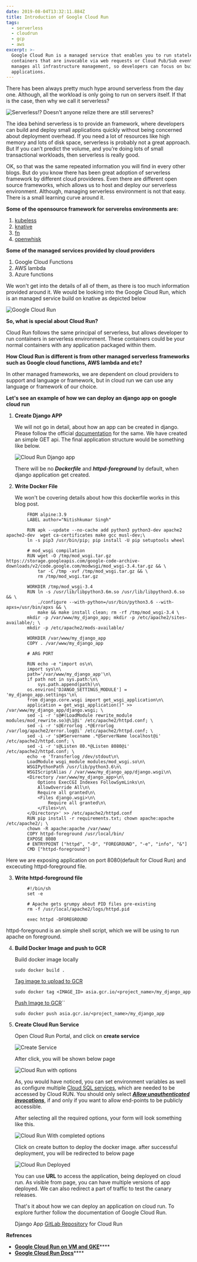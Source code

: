 ```yaml
---
date: 2019-08-04T13:32:11.884Z
title: Introduction of Google Cloud Run
tags:
  - serverless
  - cloudrun
  - gcp
  - aws
excerpt: >-
  Google Cloud Run is a managed service that enables you to run stateless
  containers that are invocable via web requests or Cloud Pub/Sub events. It
  manages all infrastructure management, so developers can focus on building
  applications.
---
```

There has been always pretty much hype around serverless from the day one. Although, all the workload is only going to run on servers itself. If that is the case, then why we call it serverless?

![Serverless!? Doesn't anyone relize there are still serveres?](/assets/serverless-meme.jpg "Serverless!? Doesn't anyone relize there are still serveres?")

The idea behind serverless is to provide an framework, where developers can build and deploy small applications quickly without being concerned about deployment overhead. If you need a lot of resources like high memory and lots of disk space, serverless is probably not a great approach. But If you can’t predict the volume, and you’re doing lots of small transactional workloads, then serverless is really good.

OK, so that was the same repeated information you will find in every other blogs. But do you know there has been great adoption of serverless framework by different cloud provideres. Even there are different open source frameworks, which allows us to host and deploy our serverless environment. Although, managing serverless environment is not that easy. There is a small learning curve around it.

**Some of the opensource framework for serverelss environments are:**

1. [kubeless](https://kubeless.io/)
2. [knative](https://knative.dev/)
3. [fn](https://fnproject.io/)
4. [openwhisk](http://openwhisk.apache.org/)

**Some of the managed services provided by cloud providers**

1. Google Cloud Functions
2. AWS lambda
3. Azure functions

We won't get into the details of all of them, as there is too much information provided around it. We would be looking into the Google Cloud Run, which is an managed service build on knative as depicted below

![Google Cloud Run](/assets/cloud-run-on-gke.jpg "Google Cloud Run")

**So, what is special about Cloud Run?** 

Cloud Run follows the same principal of serverless, but allows developer to run containers in serverless environment. These containers could be your normal containers with any application packaged within them. 

**How Cloud Run is different is from other managed serverless frameworks such as Google cloud functions, AWS lambda and etc?**

In other managed frameworks, we are dependent on cloud providers to support and language or framework, but in cloud run we can use any language or framework of our choice.

**Let's see an example of how we can deploy an django app on google cloud run**

1. **Create Django APP**

   We will not go in detail, about how an app can be created in django. Please follow the official [documentation](https://docs.djangoproject.com/en/2.2/intro/tutorial01/) for the same. We have created an simple GET api. The final application structure would be something like below.

   ![Cloud Run Django app](/assets/cloud_run_django_app.png "Cloud Run Django app")

   There will be no **_Dockerfile_** and **_httpd-foreground_** by default, when django application get created.

2. **Write Docker File**

   We won't be covering details about how this dockerfile works in this blog post.

```
        FROM alpine:3.9
        LABEL author="Nitishkumar Singh"
        
        RUN apk --update --no-cache add python3 python3-dev apache2 apache2-dev  wget ca-certificates make gcc musl-dev;\
        ln -s pip3 /usr/bin/pip; pip install -U pip setuptools wheel
        
        # mod_wsgi compilation
        RUN wget -O /tmp/mod_wsgi.tar.gz https://storage.googleapis.com/google-code-archive-downloads/v2/code.google.com/modwsgi/mod_wsgi-3.4.tar.gz && \
            tar -C /tmp -xvf /tmp/mod_wsgi.tar.gz && \
            rm /tmp/mod_wsgi.tar.gz
        
        WORKDIR /tmp/mod_wsgi-3.4
        RUN ln -s /usr/lib/libpython3.6m.so /usr/lib/libpython3.6.so && \
            ./configure --with-python=/usr/bin/python3.6 --with-apxs=/usr/bin/apxs && \
            make && make install clean; rm -rf /tmp/mod_wsgi-3.4 \
        mkdir -p /var/www/my_django_app; mkdir -p /etc/apache2/sites-available/; \
        mkdir -p /etc/apache2/mods-available/
        
        WORKDIR /var/www/my_django_app
        COPY . /var/www/my_django_app
        
        # ARG PORT
        
        RUN echo -e "import os\n\
        import sys\n\
        path='/var/www/my_django_app'\n\
        if path not in sys.path:\n\
            sys.path.append(path)\n\
        os.environ['DJANGO_SETTINGS_MODULE'] = 'my_django_app.settings'\n\
        from django.core.wsgi import get_wsgi_application\n\
        application = get_wsgi_application()" >> /var/www/my_django_app/django.wsgi; \
        sed -i -r 's@#(LoadModule rewrite_module modules/mod_rewrite.so)@\1@i' /etc/apache2/httpd.conf; \
        sed -i -r 's@Errorlog .*@Errorlog /var/log/apache2/error.log@i' /etc/apache2/httpd.conf; \
        sed -i -r 's@#Servername .*@ServerName localhost@i' /etc/apache2/httpd.conf; \
        sed -i -r 's@Listen 80.*@Listen 8080@i' /etc/apache2/httpd.conf; \
        echo -e 'Transferlog /dev/stdout\n\
        LoadModule wsgi_module modules/mod_wsgi.so\n\
        WSGIPythonPath /usr/lib/python3.6\n\
        WSGIScriptAlias / /var/www/my_django_app/django.wsgi\n\
        <Directory /var/www/my_django_app>\n\
            Options ExecCGI Indexes FollowSymLinks\n\
            AllowOverride All\n\
            Require all granted\n\
            <Files django.wsgi>\n\
                Require all granted\n\
            </Files>\n\
        </Directory>' >> /etc/apache2/httpd.conf
        RUN pip install -r requirements.txt; chown apache:apache /etc/apache2/; \
        chown -R apache:apache /var/www/
        COPY httpd-foreground /usr/local/bin/
        EXPOSE 8080
        # ENTRYPOINT ["httpd", "-D", "FOREGROUND", "-e", "info", "&"]
        CMD ["httpd-foreground"]
```
 
   Here we are exposing application on port 8080(default for Cloud  Run) and excecuting httpd-foreground file.

3. **Write httpd-foreground file**


```
        #!/bin/sh
        set -e
        
        # Apache gets grumpy about PID files pre-existing
        rm -f /usr/local/apache2/logs/httpd.pid
        
        exec httpd -DFOREGROUND
```

   httpd-foreground is an simple shell script, which we will be using to run apache on foreground.

4. **Build Docker Image and push to GCR**

   Build docker image locally

   `sudo docker build .`

   [Tag image to upload to GCR](https://cloud.google.com/container-registry/docs/pushing-and-pulling#tag_the_local_image_with_the_registry_name)

   `sudo docker tag <IMAGE_ID> asia.gcr.io/<project_name>/my_django_app`

   [Push Image to GCR](https://cloud.google.com/container-registry/docs/pushing-and-pulling#push_the_tagged_image_to)``

   `sudo docker push asia.gcr.io/<project_name>/my_django_app`

5. **Create Cloud Run Service**

   Open Cloud Run Portal, and click on **create service**

   ![Create Service](/assets/create-service.png "Create create serviceService")

   After click, you will be shown below page

   ![Cloud Run with options](/assets/cloud-run-service-with-options.png "Cloud Run with options")

   As, you would have noticed, you can set environment variables as well as configure multiple [Cloud SQL services](https://cloud.google.com/sql/docs/), which are needed to be accessed by Cloud RUN. You should only select [_**Allow unauthenticated invocations**_](https://cloud.google.com/run/docs/authenticating/public), if and only if you want to allow end-points to be publicly accessible.

   After selecting all the required options, your form will look something like this.

   ![Cloud Run With completed options](/assets/screenshot_my_django_app_cloud_run.png "Cloud Run With completed options")

   Click on create button to deploy the docker image. after successful deployment, you will be redirected to below page

   ![Cloud Run Deployed](/assets/cloud_run_my_django_app_deployed.png "Cloud Run Deployed")

   You can use **URL** to access the application, being deployed on cloud run. As visible from page, you can have multiple versions of app deployed. We can also redirect a part of traffic to test the canary releases.

   That's it about how we can deploy an application on cloud run. To explore further follow the documentation of Google Cloud Run.

   Django App [GitLab Repository](https://github.com/nitishkumar71/blog/tree/master/google-cloud-run) for Cloud Run

**Refrences**

* [**Google Cloud Run on VM and GKE**](https://twitter.com/ahmetb/status/1116041166359654400/photo/1)\*\*\*\*
* [**Google Cloud Run Docs**](https://cloud.google.com/run/docs/)\*\*\*\*
